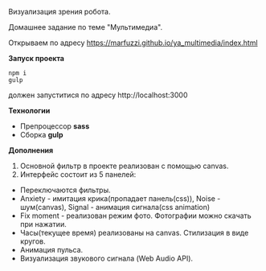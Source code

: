 Визуализация зрения робота.

Домашнее задание по теме "Мультимедиа".

Открываем по адресу https://marfuzzi.github.io/ya_multimedia/index.html

**Запуск проекта**
```
npm i
gulp
```
должен запуститися по адресу  http://localhost:3000

**Технологии**
* Препроцессор **sass**
* Сборка **gulp**

**Дополнения**
1. Основной фильтр в проекте реализован с помощью canvas.
2. Интерфейc состоит из 5 панелей:
+ Переключаются фильтры.
+ Anxiety - имитация крика(пропадает панель(css)), Noise - шум(canvas), Signal - анимация сигнала(сss animation)
+ Fix moment - реализован режим фото. Фотографии можно скачать при нажатии.
+ Часы(текущее время) реализованы на canvas. Стилизация в виде кругов.
+ Анимация пульса.
+ Визуализация звукового сигнала (Web Audio API).

